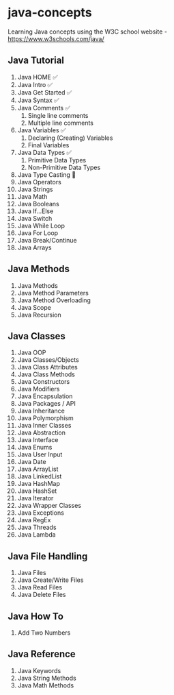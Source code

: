 # java-concepts
 Learning Java concepts using the W3C school website - https://www.w3schools.com/java/

## Java Tutorial
1. Java HOME ✅
2. Java Intro ✅
3. Java Get Started ✅
4. Java Syntax ✅
5. Java Comments ✅
   1. Single line comments
   2. Multiple line comments
6. Java Variables ✅
   1. Declaring (Creating) Variables
   2. Final Variables
7. Java Data Types ✅
   1. Primitive Data Types
   2. Non-Primitive Data Types
8. Java Type Casting 🚧
9. Java Operators 
10. Java Strings 
11. Java Math 
12. Java Booleans 
13. Java If...Else 
14. Java Switch 
15. Java While Loop 
16. Java For Loop 
17. Java Break/Continue 
18. Java Arrays

## Java Methods
1. Java Methods 
2. Java Method Parameters 
3. Java Method Overloading 
4. Java Scope 
5. Java Recursion

## Java Classes
1. Java OOP 
2. Java Classes/Objects 
3. Java Class Attributes 
4. Java Class Methods 
5. Java Constructors 
6. Java Modifiers 
7. Java Encapsulation 
8. Java Packages / API 
9. Java Inheritance 
10. Java Polymorphism 
11. Java Inner Classes 
12. Java Abstraction 
13. Java Interface 
14. Java Enums 
15. Java User Input 
16. Java Date 
17. Java ArrayList 
18. Java LinkedList 
19. Java HashMap 
20. Java HashSet 
21. Java Iterator 
22. Java Wrapper Classes 
23. Java Exceptions 
24. Java RegEx 
25. Java Threads 
26. Java Lambda

## Java File Handling
1. Java Files 
2. Java Create/Write Files 
3. Java Read Files 
4. Java Delete Files

## Java How To
1. Add Two Numbers

## Java Reference
1. Java Keywords
2. Java String Methods 
3. Java Math Methods

